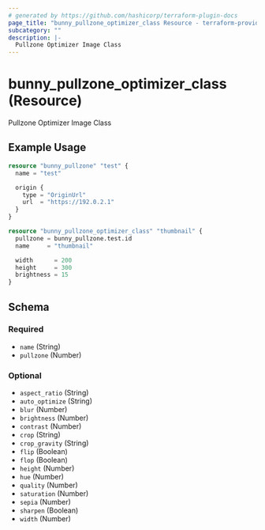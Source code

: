 ```yaml
---
# generated by https://github.com/hashicorp/terraform-plugin-docs
page_title: "bunny_pullzone_optimizer_class Resource - terraform-provider-bunny"
subcategory: ""
description: |-
  Pullzone Optimizer Image Class
---
```


# bunny_pullzone_optimizer_class (Resource)

Pullzone Optimizer Image Class

## Example Usage

```terraform
resource "bunny_pullzone" "test" {
  name = "test"

  origin {
    type = "OriginUrl"
    url  = "https://192.0.2.1"
  }
}

resource "bunny_pullzone_optimizer_class" "thumbnail" {
  pullzone = bunny_pullzone.test.id
  name     = "thumbnail"

  width      = 200
  height     = 300
  brightness = 15
}
```

<!-- schema generated by tfplugindocs -->
## Schema

### Required

- `name` (String)
- `pullzone` (Number)

### Optional

- `aspect_ratio` (String)
- `auto_optimize` (String)
- `blur` (Number)
- `brightness` (Number)
- `contrast` (Number)
- `crop` (String)
- `crop_gravity` (String)
- `flip` (Boolean)
- `flop` (Boolean)
- `height` (Number)
- `hue` (Number)
- `quality` (Number)
- `saturation` (Number)
- `sepia` (Number)
- `sharpen` (Boolean)
- `width` (Number)
